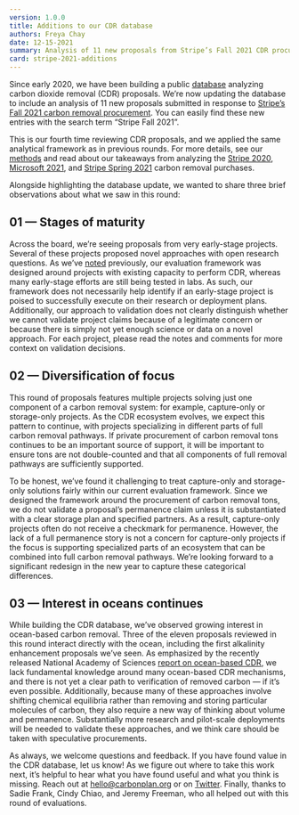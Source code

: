 ```yaml
---
version: 1.0.0
title: Additions to our CDR database
authors: Freya Chay
date: 12-15-2021
summary: Analysis of 11 new proposals from Stripe’s Fall 2021 CDR procurement.
card: stripe-2021-additions
---
```


Since early 2020, we have been building a public [database](https://carbonplan.org/research/cdr-database) analyzing carbon dioxide removal (CDR) proposals. We’re now updating the database to include an analysis of 11 new proposals submitted in response to [Stripe’s Fall 2021 carbon removal procurement](https://stripe.com/newsroom/news/fall-21-carbon-removal-purchases). You can easily find these new entries with the search term “Stripe Fall 2021”.

This is our fourth time reviewing CDR proposals, and we applied the same analytical framework as in previous rounds. For more details, see our [methods](https://carbonplan.org/research/cdr-database/methods) and read about our takeaways from analyzing the [Stripe 2020](https://carbonplan.org/research/stripe-2020-insights), [Microsoft 2021](https://carbonplan.org/research/microsoft-2021-insights), and [Stripe Spring 2021](https://carbonplan.org/research/stripe-2021-insights) carbon removal purchases.

Alongside highlighting the database update, we wanted to share three brief observations about what we saw in this round:

## 01 — Stages of maturity

Across the board, we’re seeing proposals from very early-stage projects. Several of these projects proposed novel approaches with open research questions. As we’ve [noted](https://carbonplan.org/research/stripe-2021-insights) previously, our evaluation framework was designed around projects with existing capacity to perform CDR, whereas many early-stage efforts are still being tested in labs. As such, our framework does not necessarily help identify if an early-stage project is poised to successfully execute on their research or deployment plans. Additionally, our approach to validation does not clearly distinguish whether we cannot validate project claims because of a legitimate concern or because there is simply not yet enough science or data on a novel approach. For each project, please read the notes and comments for more context on validation decisions.

## 02 — Diversification of focus

This round of proposals features multiple projects solving just one component of a carbon removal system: for example, capture-only or storage-only projects. As the CDR ecosystem evolves, we expect this pattern to continue, with projects specializing in different parts of full carbon removal pathways. If private procurement of carbon removal tons continues to be an important source of support, it will be important to ensure tons are not double-counted and that all components of full removal pathways are sufficiently supported.

To be honest, we’ve found it challenging to treat capture-only and storage-only solutions fairly within our current evaluation framework. Since we designed the framework around the procurement of carbon removal tons, we do not validate a proposal’s permanence claim unless it is substantiated with a clear storage plan and specified partners. As a result, capture-only projects often do not receive a checkmark for permanence. However, the lack of a full permanence story is not a concern for capture-only projects if the focus is supporting specialized parts of an ecosystem that can be combined into full carbon removal pathways. We’re looking forward to a significant redesign in the new year to capture these categorical differences.

## 03 — Interest in oceans continues

While building the CDR database, we’ve observed growing interest in ocean-based carbon removal. Three of the eleven proposals reviewed in this round interact directly with the ocean, including the first alkalinity enhancement proposals we’ve seen. As emphasized by the recently released National Academy of Sciences [report on ocean-based CDR](https://www.nap.edu/catalog/26278/a-research-strategy-for-ocean-based-carbon-dioxide-removal-and-sequestration), we lack fundamental knowledge around many ocean-based CDR mechanisms, and there is not yet a clear path to verification of removed carbon — if it’s even possible. Additionally, because many of these approaches involve shifting chemical equilibria rather than removing and storing particular molecules of carbon, they also require a new way of thinking about volume and permanence. Substantially more research and pilot-scale deployments will be needed to validate these approaches, and we think care should be taken with speculative procurements.

As always, we welcome questions and feedback. If you have found value in the CDR database, let us know! As we figure out where to take this work next, it’s helpful to hear what you have found useful and what you think is missing. Reach out at [hello@carbonplan.org](mailto:hello@carbonplan.org) or on [Twitter](https://twitter.com/carbonplanorg). Finally, thanks to Sadie Frank, Cindy Chiao, and Jeremy Freeman, who all helped out with this round of evaluations.
